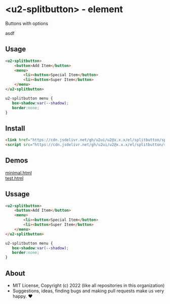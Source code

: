 # &lt;u2-splitbutton&gt; - element
Buttons with options

asdf

## Usage

```html
<u2-splitbutton>
    <button>Add Item</button>
    <menu>
        <li><button>Special Item</button>
        <li><button>Super Item</button>
    </menu>
</u2-splitbutton>
```

```css
u2-splitbutton menu {
   box-shadow:var(--shadow);
   border:none;
}
```

## Install

```html
<link href="https://cdn.jsdelivr.net/gh/u2ui/u2@x.x.x/el/splitbutton/splitbutton.min.css" rel=stylesheet>
<script src="https://cdn.jsdelivr.net/gh/u2ui/u2@x.x.x/el/splitbutton/splitbutton.min.js" type=module async></script>
```

## Demos

[minimal.html](http://gcdn.li/u2ui/u2@main/el/splitbutton/tests/minimal.html)  
[test.html](http://gcdn.li/u2ui/u2@main/el/splitbutton/tests/test.html)  

## Ussage

```html
<u2-splitbutton>
    <button>Add Item</button>
    <menu>
        <li><button>Special Item</button>
        <li><button>Super Item</button>
    </menu>
</u2-splitbutton>
```

```css
u2-splitbutton menu {
   box-shadow:var(--shadow);
   border:none;
}
```

## About

- MIT License, Copyright (c) 2022 <u2> (like all repositories in this organization) <br>
- Suggestions, ideas, finding bugs and making pull requests make us very happy. ♥

